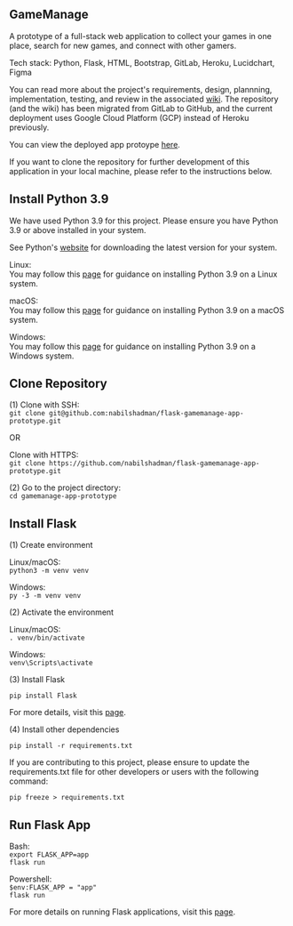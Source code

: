 ## GameManage
A prototype of a full-stack web application to collect your games in one place, search for new games, and connect with other gamers. 

Tech stack: Python, Flask, HTML, Bootstrap, GitLab, Heroku, Lucidchart, Figma  

You can read more about the project's requirements, design, plannning, implementation, testing, and review in the associated [wiki](https://github.com/nabilshadman/flask-gamemanage-app-prototype/wiki). The repository (and the wiki) has been migrated from GitLab to GitHub, and the current deployment uses Google Cloud Platform (GCP) instead of Heroku previously.

You can view the deployed app protoype [here](https://pacific-destiny-391109.ue.r.appspot.com/).  

If you want to clone the repository for further development of this application in your local machine, please refer to the instructions below.  


## Install Python 3.9  
We have used Python 3.9 for this project. Please ensure you have Python 3.9 or above installed in your system.  

See Python's [website](https://www.python.org/downloads/) for downloading the latest version for your system.  

Linux:  
You may follow this [page](https://docs.python-guide.org/starting/install3/linux/) for guidance on installing Python 3.9 on a Linux system.  

macOS:  
You may follow this [page](https://python.tutorials24x7.com/blog/how-to-install-python-3-9-on-mac) for guidance on installing Python 3.9 on a macOS system.  

Windows:  
You may follow this [page](https://www.ics.uci.edu/~pattis/common/handouts/pythoneclipsejava/python.html) for guidance on installing Python 3.9 on a Windows system.  




## Clone Repository

(1) Clone with SSH:  
```git clone git@github.com:nabilshadman/flask-gamemanage-app-prototype.git```      

OR  

Clone with HTTPS:   
```git clone https://github.com/nabilshadman/flask-gamemanage-app-prototype.git```     

(2) Go to the project directory:  
```cd gamemanage-app-prototype```      




## Install Flask  
(1) Create environment  

Linux/macOS:  
```python3 -m venv venv```    

Windows:  
```py -3 -m venv venv```    

(2) Activate the environment  

Linux/macOS:  
```. venv/bin/activate```    

Windows:  
```venv\Scripts\activate```    

(3) Install Flask  

```pip install Flask```    

For more details, visit this [page](https://flask.palletsprojects.com/en/2.0.x/installation/).   

(4) Install other dependencies  

```pip install -r requirements.txt```    

If you are contributing to this project, please ensure to update the requirements.txt file for other developers or users with the following command:  

```pip freeze > requirements.txt```    




## Run Flask App  

Bash:  
```export FLASK_APP=app```    
```flask run```    

Powershell:  
```$env:FLASK_APP = "app"```    
```flask run```    

For more details on running Flask applications, visit this [page](https://flask.palletsprojects.com/en/2.0.x/quickstart/).    
